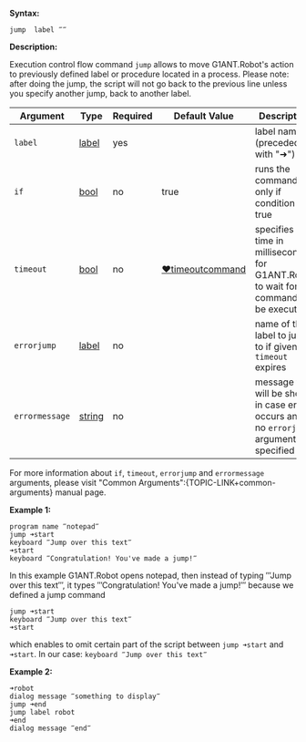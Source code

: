 **Syntax:**

```G1ANT
jump  label ‴‴
```

**Description:**

Execution control flow command `jump` allows to move G1ANT.Robot's action to previously defined label or procedure located in a process. Please note: after doing the jump, the script will not go back to the previous line unless you specify another jump, back to another label. 

| Argument | Type | Required | Default Value | Description |
| -------- | ---- | -------- | ------------- | ----------- |
|`label`| [label](https://github.com/G1ANT-Robot/G1ANT.Manual/blob/master/G1ANT-Language/Structures/bool.md)| yes| | label name (preceded with "➜") |
|`if`| [bool](https://github.com/G1ANT-Robot/G1ANT.Manual/blob/master/G1ANT-Language/Structures/bool.md)| no | true | runs the command only if condition is true |
|`timeout`| [bool](https://github.com/G1ANT-Robot/G1ANT.Manual/blob/master/G1ANT-Language/Structures/bool.md)| no | [♥timeoutcommand](https://github.com/G1ANT-Robot/G1ANT.Manual/blob/master/G1ANT-Language/Variables/Special-Variables.md) | specifies time in milliseconds for G1ANT.Robot to wait for the command to be executed |
|`errorjump` | [label](https://github.com/G1ANT-Robot/G1ANT.Manual/blob/master/G1ANT-Language/Structures/bool.md)| no | | name of the label to jump to if given `timeout` expires |
|`errormessage`| [string](https://github.com/G1ANT-Robot/G1ANT.Manual/blob/master/G1ANT-Language/Structures/bool.md)| no |  | message that will be shown in case error occurs and no `errorjump` argument is specified |

For more information about `if`, `timeout`, `errorjump` and `errormessage` arguments, please visit "Common Arguments":{TOPIC-LINK+common-arguments} manual page.

**Example 1:**

```G1ANT
program name ‴notepad‴
jump ➜start
keyboard ‴Jump over this text‴
➜start 
keyboard ‴Congratulation! You've made a jump!‴ 
```

In this example G1ANT.Robot opens notepad, then instead of typing ‴Jump over this text‴, it types ‴Congratulation! You've made a jump!‴  because we defined a jump command 

```G1ANT
jump ➜start
keyboard ‴Jump over this text‴
➜start 
```

which enables to omit certain part of the script between `jump ➜start` and `➜start`. In our case: `keyboard ‴Jump over this text‴`

**Example 2:**

```G1ANT
➜robot
dialog message ‴something to display‴
jump ➜end
jump label robot
➜end
dialog message ‴end‴ 
```
